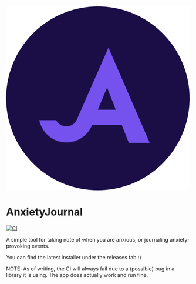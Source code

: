 ![Logo](https://github.com/F0903/AnxietyJournal/blob/master/.github/media/AnxietyJournal%20Logo.png)

# AnxietyJournal

[![CI](https://github.com/F0903/AnxietyJournal/actions/workflows/main.yml/badge.svg)](https://github.com/F0903/AnxietyJournal/actions/workflows/main.yml)

A simple tool for taking note of when you are anxious, or journaling anxiety-provoking events.

You can find the latest installer under the releases tab :)

NOTE:
As of writing, the CI will always fail due to a (possible) bug in a library it is using. The app does actually work and run fine. 
